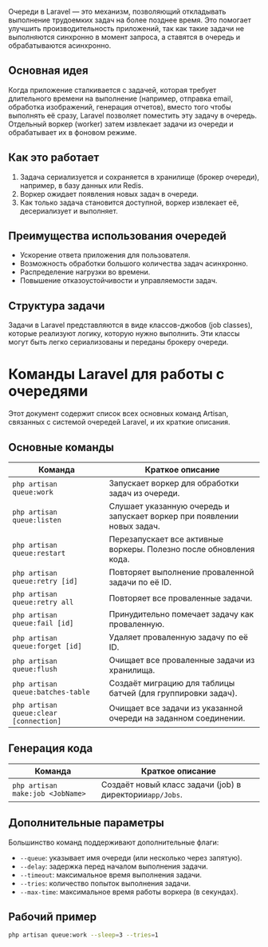 Очереди в Laravel — это механизм, позволяющий откладывать выполнение трудоемких задач на более позднее время. Это помогает улучшить производительность приложений, так как такие задачи не выполняются синхронно в момент запроса, а ставятся в очередь и обрабатываются асинхронно.

## Основная идея

Когда приложение сталкивается с задачей, которая требует длительного времени на выполнение (например, отправка email, обработка изображений, генерация отчетов), вместо того чтобы выполнять её сразу, Laravel позволяет поместить эту задачу в очередь. Отдельный воркер (worker) затем извлекает задачи из очереди и обрабатывает их в фоновом режиме.

## Как это работает

1. Задача сериализуется и сохраняется в хранилище (брокер очереди), например, в базу данных или Redis.
2. Воркер ожидает появления новых задач в очереди.
3. Как только задача становится доступной, воркер извлекает её, десериализует и выполняет.

## Преимущества использования очередей

- Ускорение ответа приложения для пользователя.
- Возможность обработки большого количества задач асинхронно.
- Распределение нагрузки во времени.
- Повышение отказоустойчивости и управляемости задач.

## Структура задачи

Задачи в Laravel представляются в виде классов-джобов (job classes), которые реализуют логику, которую нужно выполнить. Эти классы могут быть легко сериализованы и переданы брокеру очереди.

# Команды Laravel для работы с очередями

Этот документ содержит список всех основных команд Artisan, связанных с системой очередей Laravel, и их краткие описания.

## Основные команды

|Команда|Краткое описание|
|---|---|
|`php artisan queue:work`|Запускает воркер для обработки задач из очереди.|
|`php artisan queue:listen`|Слушает указанную очередь и запускает воркер при появлении новых задач.|
|`php artisan queue:restart`|Перезапускает все активные воркеры. Полезно после обновления кода.|
|`php artisan queue:retry [id]`|Повторяет выполнение проваленной задачи по её ID.|
|`php artisan queue:retry all`|Повторяет все проваленные задачи.|
|`php artisan queue:fail [id]`|Принудительно помечает задачу как проваленную.|
|`php artisan queue:forget [id]`|Удаляет проваленную задачу по её ID.|
|`php artisan queue:flush`|Очищает все проваленные задачи из хранилища.|
|`php artisan queue:batches-table`|Создаёт миграцию для таблицы батчей (для группировки задач).|
|`php artisan queue:clear [connection]`|Очищает все задачи из указанной очереди на заданном соединении.|

## Генерация кода

|Команда|Краткое описание|
|---|---|
|`php artisan make:job <JobName>`|Создаёт новый класс задачи (job) в директории`app/Jobs`.|

## Дополнительные параметры

Большинство команд поддерживают дополнительные флаги:

- `--queue`: указывает имя очереди (или несколько через запятую).
- `--delay`: задержка перед началом выполнения задачи.
- `--timeout`: максимальное время выполнения задачи.
- `--tries`: количество попыток выполнения задачи.
- `--max-time`: максимальное время работы воркера (в секундах).

## Рабочий пример
```bash
php artisan queue:work --sleep=3 --tries=1
```
